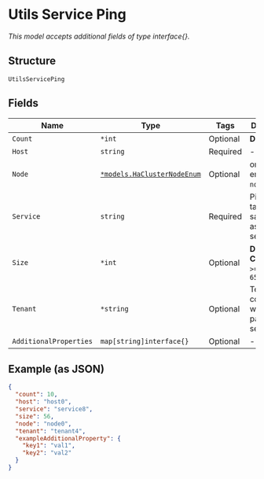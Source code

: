 
# Utils Service Ping

*This model accepts additional fields of type interface{}.*

## Structure

`UtilsServicePing`

## Fields

| Name | Type | Tags | Description |
|  --- | --- | --- | --- |
| `Count` | `*int` | Optional | **Default**: `10` |
| `Host` | `string` | Required | - |
| `Node` | [`*models.HaClusterNodeEnum`](../../doc/models/ha-cluster-node-enum.md) | Optional | only for HA. enum: `node0`, `node1` |
| `Service` | `string` | Required | Ping packet takes the same path as the service |
| `Size` | `*int` | Optional | **Default**: `56`<br>**Constraints**: `>= 56`, `<= 65535` |
| `Tenant` | `*string` | Optional | Tenant context in which the packet is sent |
| `AdditionalProperties` | `map[string]interface{}` | Optional | - |

## Example (as JSON)

```json
{
  "count": 10,
  "host": "host0",
  "service": "service8",
  "size": 56,
  "node": "node0",
  "tenant": "tenant4",
  "exampleAdditionalProperty": {
    "key1": "val1",
    "key2": "val2"
  }
}
```

